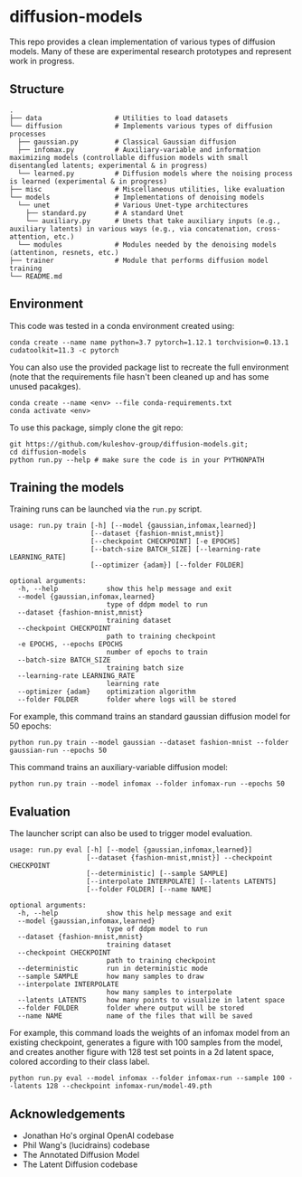 # diffusion-models

This repo provides a clean implementation of various types of diffusion models. Many of these are experimental research prototypes and represent work in progress.

## Structure

```
.
├── data                  # Utilities to load datasets
└── diffusion             # Implements various types of diffusion processes
  ├── gaussian.py         # Classical Gaussian diffusion
  ├── infomax.py          # Auxiliary-variable and information maximizing models (controllable diffusion models with small disentangled latents; experimental & in progress)
  └── learned.py          # Diffusion models where the noising process is learned (experimental & in progress)
├── misc                  # Miscellaneous utilities, like evaluation
└── models                # Implementations of denoising models
  └── unet                # Various Unet-type architectures
    ├── standard.py       # A standard Unet
    └── auxiliary.py      # Unets that take auxiliary inputs (e.g., auxiliary latents) in various ways (e.g., via concatenation, cross-attention, etc.)
  └── modules             # Modules needed by the denoising models (attentinon, resnets, etc.)
├── trainer               # Module that performs diffusion model training
└── README.md
```

## Environment

This code was tested in a conda environment created using:

```
conda create --name name python=3.7 pytorch=1.12.1 torchvision=0.13.1 cudatoolkit=11.3 -c pytorch
```

You can also use the provided package list to recreate the full environment (note that the requirements file hasn't been cleaned up and has some unused pacakges).

```
conda create --name <env> --file conda-requirements.txt
conda activate <env>
```

To use this package, simply clone the git repo:

```
git https://github.com/kuleshov-group/diffusion-models.git;
cd diffusion-models
python run.py --help # make sure the code is in your PYTHONPATH
```

## Training the models

Training runs can be launched via the `run.py` script.

```
usage: run.py train [-h] [--model {gaussian,infomax,learned}]
                    [--dataset {fashion-mnist,mnist}]
                    [--checkpoint CHECKPOINT] [-e EPOCHS]
                    [--batch-size BATCH_SIZE] [--learning-rate LEARNING_RATE]
                    [--optimizer {adam}] [--folder FOLDER]

optional arguments:
  -h, --help            show this help message and exit
  --model {gaussian,infomax,learned}
                        type of ddpm model to run
  --dataset {fashion-mnist,mnist}
                        training dataset
  --checkpoint CHECKPOINT
                        path to training checkpoint
  -e EPOCHS, --epochs EPOCHS
                        number of epochs to train
  --batch-size BATCH_SIZE
                        training batch size
  --learning-rate LEARNING_RATE
                        learning rate
  --optimizer {adam}    optimization algorithm
  --folder FOLDER       folder where logs will be stored
```

For example, this command trains an standard gaussian diffusion model for 50 epochs:

```
python run.py train --model gaussian --dataset fashion-mnist --folder gaussian-run --epochs 50
```

This command trains an auxiliary-variable diffusion model:

```
python run.py train --model infomax --folder infomax-run --epochs 50
```

## Evaluation

The launcher script can also be used to trigger model evaluation.

```
usage: run.py eval [-h] [--model {gaussian,infomax,learned}]
                   [--dataset {fashion-mnist,mnist}] --checkpoint CHECKPOINT
                   [--deterministic] [--sample SAMPLE]
                   [--interpolate INTERPOLATE] [--latents LATENTS]
                   [--folder FOLDER] [--name NAME]

optional arguments:
  -h, --help            show this help message and exit
  --model {gaussian,infomax,learned}
                        type of ddpm model to run
  --dataset {fashion-mnist,mnist}
                        training dataset
  --checkpoint CHECKPOINT
                        path to training checkpoint
  --deterministic       run in deterministic mode
  --sample SAMPLE       how many samples to draw
  --interpolate INTERPOLATE
                        how many samples to interpolate
  --latents LATENTS     how many points to visualize in latent space
  --folder FOLDER       folder where output will be stored
  --name NAME           name of the files that will be saved
```

For example, this command loads the weights of an infomax model from an existing checkpoint, generates a figure with 100 samples from the model, and creates another figure with 128 test set points in a 2d latent space, colored according to their class label.

```
python run.py eval --model infomax --folder infomax-run --sample 100 --latents 128 --checkpoint infomax-run/model-49.pth
```

## Acknowledgements

* Jonathan Ho's orginal OpenAI codebase
* Phil Wang's (lucidrains) codebase
* The Annotated Diffusion Model
* The Latent Diffusion codebase
